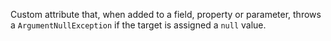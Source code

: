 Custom attribute that, when added to a field, property or parameter, throws a `ArgumentNullException` if the target is assigned a `null` value.